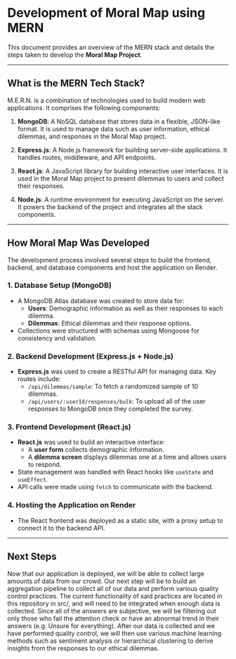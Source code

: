 # Development of Moral Map using MERN

This document provides an overview of the MERN stack and details the steps taken to develop the **Moral Map Project**.

---

## **What is the MERN Tech Stack?**
M.E.R.N. is a combination of technologies used to build modern web applications. It comprises the following components:

1. **MongoDB**: A NoSQL database that stores data in a flexible, JSON-like format. It is used to manage data such as user information, ethical dilemmas, and responses in the Moral Map project.

2. **Express.js**: A Node.js framework for building server-side applications. It handles routes, middleware, and API endpoints.

3. **React.js**: A JavaScript library for building interactive user interfaces. It is used in the Moral Map project to present dilemmas to users and collect their responses.

4. **Node.js**: A runtime environment for executing JavaScript on the server. It powers the backend of the project and integrates all the stack components.

---

## **How Moral Map Was Developed**
The development process involved several steps to build the frontend, backend, and database components and host the application on Render.

### **1. Database Setup (MongoDB)**
- A MongoDB Atlas database was created to store data for:
  - **Users**: Demographic information as well as their responses to each dilemma.
  - **Dilemmas**: Ethical dilemmas and their response options.
- Collections were structured with schemas using Mongoose for consistency and validation.

### **2. Backend Development (Express.js + Node.js)**
- **Express.js** was used to create a RESTful API for managing data. Key routes include:
  - `/api/dilemmas/sample`: To fetch a randomized sample of 10 dilemmas.
  - `/api/users/:userId/responses/bulk`: To upload all of the user responses to MongoDB once they completed the survey.

### **3. Frontend Development (React.js)**
- **React.js** was used to build an interactive interface:
  - A **user form** collects demographic information.
  - A **dilemma screen** displays dilemmas one at a time and allows users to respond.
- State management was handled with React hooks like `useState` and `useEffect`.
- API calls were made using `fetch` to communicate with the backend.

### **4. Hosting the Application on Render**
- The React frontend was deployed as a static site, with a proxy setup to connect it to the backend API.

---

## **Next Steps**
Now that our application is deployed, we will be able to collect large amounts of data from our crowd. Our next step will be to build an aggregation pipeline to collect all of our data and
perform various quality control practices. The current functionality of said practices are located in this repository in src/, and will need to be integrated when enough data is collected. Since 
all of the answers are subjective, we will be filtering out only those who fail the attention check or have an abnormal trend in their answers (e.g. Unsure for everything). After our data is 
collected and we have performed quality control, we will then use various machine learning methods such as sentiment analysis or hierarchical clustering to derive insights from the responses to
our ethical dilemmas. 
